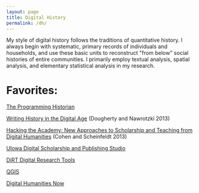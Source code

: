 ```yaml
---
layout: page
title: Digital History
permalink: /dh/
---
```


My style of digital history follows the traditions of quantitative history. I always begin with systematic, primary records of individuals and households, and use these basic units to reconstruct "from below" social histories of entire communities. I primarily employ textual analysis, spatial analysis, and elementary statistical analysis in my research.

# Favorites:

[The Programming Historian][1]

[Writing History in the Digital Age][2] (Dougherty and Nawrotzki 2013)

[Hacking the Academy: New Approaches to Scholarship and Teaching from Digital Humanities][3] (Cohen and Scheinfeldt 2013)

[UIowa Digital Scholarship and Publishing Studio][5]

[DiRT Digital Research Tools][6]

[QGIS][7]

[Digital Humanities Now][4]

[1]: http://programminghistorian.org/

[2]: http://hdl.handle.net/2027/spo.12230987.0001.001

[3]: http://dx.doi.org/10.3998/dh.12172434.0001.001

[4]: http://digitalhumanitiesnow.org/

[5]: http://www.lib.uiowa.edu/studio/

[6]: http://dirtdirectory.org/

[7]: http://www.qgis.org/